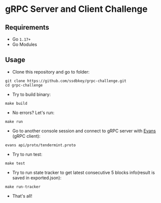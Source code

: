 # gRPC Server and Client Challenge

## Requirements

- Go `1.17+`
- Go Modules

## Usage

- Clone this repository and go to folder:

```console
git clone https://github.com/ssdbkey/grpc-challenge.git
cd grpc-challenge
```

- Try to build binary:

```console
make build
```

- No errors? Let's run:

```console
make run
```

- Go to another console session and connect to gRPC server with [Evans](https://github.com/ktr0731/evans) (gRPC client):

```console
evans api/proto/tendermint.proto
```

- Try to run test:

```console
make test
```

- Try to run state tracker to get latest consecutive 5 blocks info(result is saved in exported.json):

```console
make run-tracker
```

- That's all!
